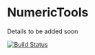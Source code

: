 # NumericTools

Details to be added soon

[![Build Status](https://travis-ci.org/TheHappyCat/NumericTools.svg?branch=master)](https://travis-ci.org/TheHappyCat/NumericTools)
